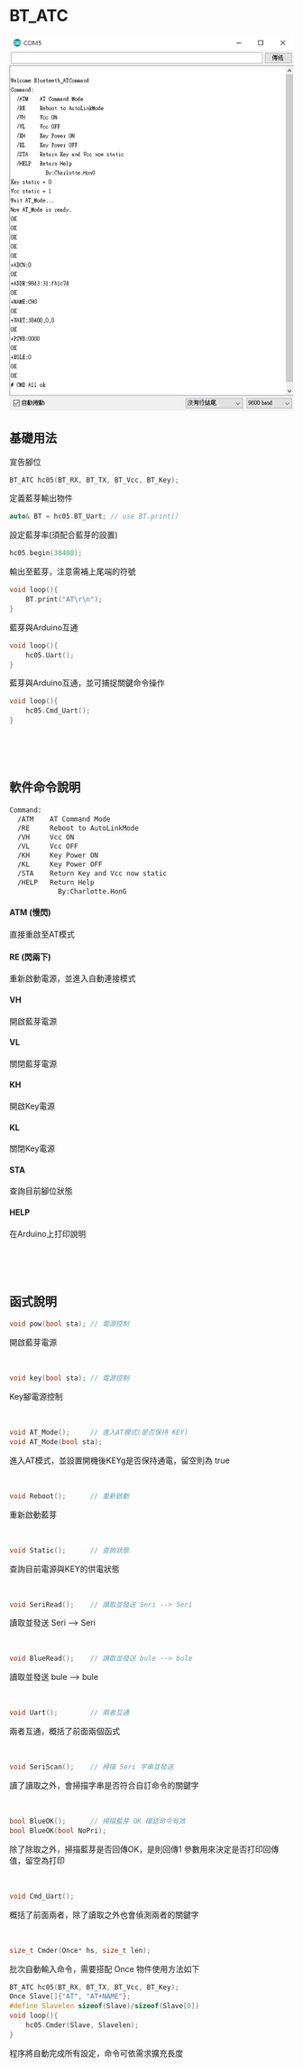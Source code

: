 # BT_ATC

![BT_ATC](https://github.com/hunandy14/BT_ATC/blob/master/BT_ATC.png)

## 基礎用法
宣告腳位

```cpp
BT_ATC hc05(BT_RX, BT_TX, BT_Vcc, BT_Key);
```

定義藍芽輸出物件

```cpp
auto& BT = hc05.BT_Uart; // use BT.print()
```

設定藍芽率(須配合藍芽的設置)

```cpp
hc05.begin(38400);
```


輸出至藍芽，注意需補上尾端的符號

```cpp
void loop(){
    BT.print("AT\r\n");
}
```

藍芽與Arduino互通

```cpp
void loop(){
    hc05.Uart();
}
```

藍芽與Arduino互通，並可捕捉關鍵命令操作

```cpp
void loop(){
    hc05.Cmd_Uart();
}   
```



</br></br></br>

## 軟件命令說明

```
Command:
  /ATM    AT Command Mode
  /RE     Reboot to AutoLinkMode
  /VH     Vcc ON
  /VL     Vcc OFF
  /KH     Key Power ON
  /KL     Key Power OFF
  /STA    Return Key and Vcc now static
  /HELP   Return Help
            By:Charlotte.HonG
```

#### ATM (慢閃)
直接重啟至AT模式

#### RE (閃兩下)
重新啟動電源，並進入自動連接模式

#### VH
開啟藍芽電源

#### VL 
關閉藍芽電源

#### KH 
開啟Key電源

#### KL 
關閉Key電源

#### STA
查詢目前腳位狀態

#### HELP
在Arduino上打印說明


</br></br></br>

## 函式說明

```cpp
void pow(bool sta); // 電源控制
```

開啟藍芽電源

</br>

```cpp
void key(bool sta); // 電源控制
```

Key腳電源控制

</br>

```cpp
void AT_Mode();     // 進入AT模式(是否保持 KEY)
void AT_Mode(bool sta);
```

進入AT模式，並設置開機後KEYg是否保持通電，留空則為 true


</br>

```cpp
void Reboot();      // 重新啟動
```

重新啟動藍芽

</br>

```cpp
void Static();      // 查詢狀態
```

查詢目前電源與KEY的供電狀態

</br>

```cpp
void SeriRead();    // 讀取並發送 Seri --> Seri
```

讀取並發送 Seri --> Seri

</br>

```cpp
void BlueRead();    // 讀取並發送 bule --> bule
```

讀取並發送 bule --> bule

</br>

```cpp
void Uart();        // 兩者互通
```

兩者互通，概括了前面兩個函式

</br>

```cpp
void SeriScan();    // 掃描 Seri 字串並發送
```

讀了讀取之外，會掃描字串是否符合自訂命令的關鍵字

</br>

```cpp
bool BlueOK();      // 掃描藍芽 OK 確認命令有效
bool BlueOK(bool NoPri);
```

除了除取之外，掃描藍芽是否回傳OK，是則回傳1
參數用來決定是否打印回傳值，留空為打印

</br>

```cpp
void Cmd_Uart();
```

概括了前面兩者，除了讀取之外也會偵測兩者的關鍵字

</br>

```cpp
size_t Cmder(Once* hs, size_t len);
```

批次自動輸入命令，需要搭配 Once 物件使用方法如下

```cpp
BT_ATC hc05(BT_RX, BT_TX, BT_Vcc, BT_Key);
Once Slave[]{"AT", "AT+NAME"};
#define Slavelen sizeof(Slave)/sizeof(Slave[0])
void loop(){
    hc05.Cmder(Slave, Slavelen);
}
```

程序將自動完成所有設定，命令可依需求擴充長度








